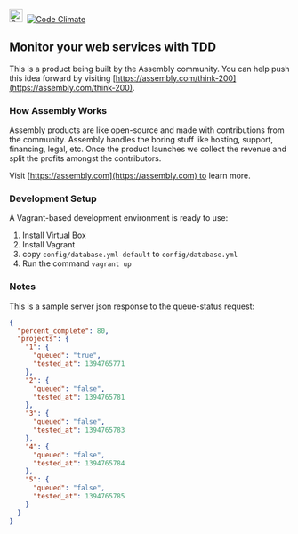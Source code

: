 <a href="https://assembly.com/think-200/bounties"><img src="https://asm-badger.herokuapp.com/think-200/badges/tasks.svg" height="24px" alt="Open Tasks" /></a>&nbsp;&nbsp;[![Code Climate](https://codeclimate.com/github/asm-products/think-200/badges/gpa.svg)](https://codeclimate.com/github/asm-products/think-200)

## Monitor your web services with TDD

This is a product being built by the Assembly community. You can help push this idea forward by visiting [https://assembly.com/think-200](https://assembly.com/think-200).

### How Assembly Works

Assembly products are like open-source and made with contributions from the community. Assembly handles the boring stuff like hosting, support, financing, legal, etc. Once the product launches we collect the revenue and split the profits amongst the contributors.

Visit [https://assembly.com](https://assembly.com) to learn more.


### Development Setup

A Vagrant-based development environment is ready to use:

1. Install Virtual Box
2. Install Vagrant
3. copy `config/database.yml-default` to `config/database.yml`
4. Run the command `vagrant up`


### Notes

This is a sample server json response to the queue-status request:

```json
{
  "percent_complete": 80,
  "projects": {
    "1": {
      "queued": "true",
      "tested_at": 1394765771
    },
    "2": {
      "queued": "false",
      "tested_at": 1394765781
    },
    "3": {
      "queued": "false",
      "tested_at": 1394765783
    },
    "4": {
      "queued": "false",
      "tested_at": 1394765784
    },
    "5": {
      "queued": "false",
      "tested_at": 1394765785
    }
  }
}
```
